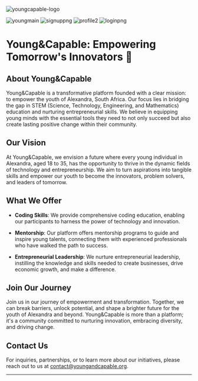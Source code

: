 ![youngcapable-logo](https://github.com/KagontleBooysen/Mobile_App-Development/assets/106469425/946fdfb0-5137-40a6-9340-94fa80504d36)


![youngmain](https://github.com/KagontleBooysen/Mobile_App-Development/assets/106469425/08d748b2-3913-48c4-b9bf-4a0c314ff179)   ![signuppng](https://github.com/KagontleBooysen/Mobile_App-Development/assets/106469425/1f5e5865-f000-4c23-aca0-9904ce3df137) ![profile2](https://github.com/KagontleBooysen/Mobile_App-Development/assets/106469425/44348aba-c5b0-42d9-a142-cc9607013800)  ![loginpng](https://github.com/KagontleBooysen/Mobile_App-Development/assets/106469425/8ada1edd-7fd8-4c77-a0b9-8f0be4262090)






 


# Young&Capable: Empowering Tomorrow's Innovators 🌱

## About Young&Capable

Young&Capable is a transformative platform founded with a clear mission: to empower the youth of Alexandra, South Africa. Our focus lies in bridging the gap in STEM (Science, Technology, Engineering, and Mathematics) education and nurturing entrepreneurial skills. We believe in equipping young minds with the essential tools they need to not only succeed but also create lasting positive change within their community.

## Our Vision

At Young&Capable, we envision a future where every young individual in Alexandra, aged 18 to 35, has the opportunity to thrive in the dynamic fields of technology and entrepreneurship. We aim to turn aspirations into tangible skills and empower our youth to become the innovators, problem solvers, and leaders of tomorrow.

## What We Offer

- **Coding Skills**: We provide comprehensive coding education, enabling our participants to harness the power of technology and innovation.

- **Mentorship**: Our platform offers mentorship programs to guide and inspire young talents, connecting them with experienced professionals who have walked the path to success.

- **Entrepreneurial Leadership**: We nurture entrepreneurial leadership, instilling the knowledge and skills needed to create businesses, drive economic growth, and make a difference.

## Join Our Journey

Join us in our journey of empowerment and transformation. Together, we can break barriers, unlock potential, and shape a brighter future for the youth of Alexandra and beyond. Young&Capable is more than a platform; it's a community committed to nurturing innovation, embracing diversity, and driving change.

## Contact Us

For inquiries, partnerships, or to learn more about our initiatives, please reach out to us at [contact@youngandcapable.org](mailto:contact@youngandcapable.org).

---


